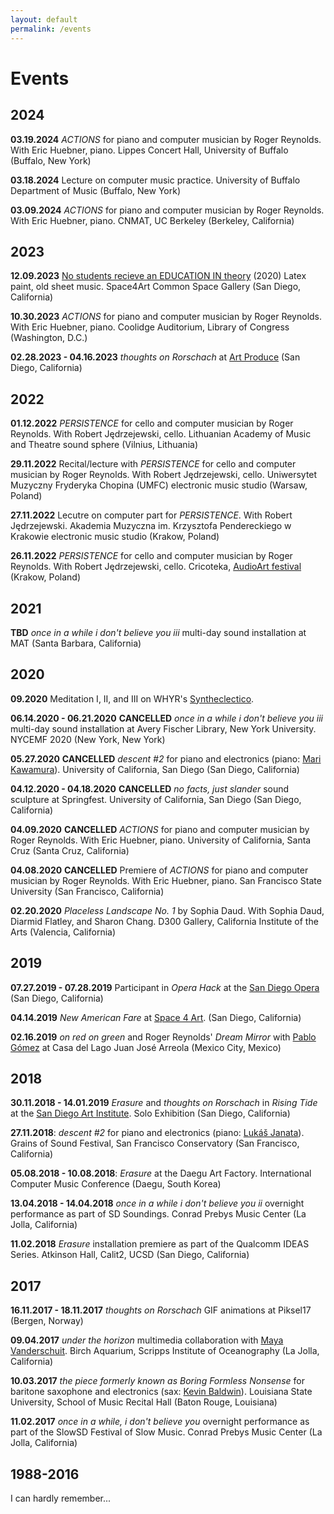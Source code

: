 ```yaml
---
layout: default
permalink: /events
---
```


# Events

## 2024

__03.19.2024__ _ACTIONS_ for piano and computer musician by Roger Reynolds. With Eric Huebner, piano. Lippes Concert Hall, University of Buffalo (Buffalo, New York)

__03.18.2024__ Lecture on computer music practice. University of Buffalo Department of Music (Buffalo, New York)

__03.09.2024__ _ACTIONS_ for piano and computer musician by Roger Reynolds. With Eric Huebner, piano. CNMAT, UC Berkeley (Berkeley, California)

## 2023

__12.09.2023__ [No students recieve an EDUCATION IN theory](https://www.jacobsundstrom.com/work/sight/blackout/nsret) (2020) Latex paint, old sheet music. Space4Art Common Space Gallery (San Diego, California)

__10.30.2023__ _ACTIONS_ for piano and computer musician by Roger Reynolds. With Eric Huebner, piano. Coolidge Auditorium, Library of Congress (Washington, D.C.)

__02.28.2023 - 04.16.2023__ _thoughts on Rorschach_ at [Art Produce](https://www.artproduce.org/) (San Diego, California)

## 2022

__01.12.2022__ _PERSISTENCE_ for cello and computer musician by Roger Reynolds. With Robert Jędrzejewski, cello. Lithuanian Academy of Music and Theatre sound sphere (Vilnius, Lithuania)

__29.11.2022__ Recital/lecture with _PERSISTENCE_ for cello and computer musician by Roger Reynolds. With Robert Jędrzejewski, cello. Uniwersytet Muzyczny Fryderyka Chopina (UMFC) electronic music studio (Warsaw, Poland)

__27.11.2022__ Lecutre on computer part for _PERSISTENCE_. With Robert Jędrzejewski. Akademia Muzyczna im. Krzysztofa Pendereckiego w Krakowie electronic music studio (Krakow, Poland)

__26.11.2022__ _PERSISTENCE_ for cello and computer musician by Roger Reynolds. With Robert Jędrzejewski, cello. Cricoteka, [AudioArt festival](https://www.audio.art.pl/) (Krakow, Poland)

## 2021

__TBD__ _once in a while i don't believe you iii_ multi-day sound installation at MAT (Santa Barbara, California)

## 2020

__09.2020__ Meditation I, II, and III on WHYR's [Syntheclectico](https://syntheclectico.weebly.com/).

__06.14.2020 - 06.21.2020__ __CANCELLED__ _once in a while i don't believe you iii_ multi-day sound installation at Avery Fischer Library, New York University. NYCEMF 2020 (New York, New York)

__05.27.2020__ __CANCELLED__ _descent #2_ for piano and electronics (piano: [Mari Kawamura](https://marikawamura.net/)). University of California, San Diego (San Diego, California)

__04.12.2020 - 04.18.2020__ __CANCELLED__ _no facts, just slander_ sound sculpture at Springfest. University of California, San Diego (San Diego, California)

__04.09.2020__ __CANCELLED__  _ACTIONS_ for piano and computer musician by Roger Reynolds. With Eric Huebner, piano. University of California, Santa Cruz (Santa Cruz, California)

__04.08.2020__ __CANCELLED__  Premiere of _ACTIONS_ for piano and computer musician by Roger Reynolds. With Eric Huebner, piano. San Francisco State University (San Francisco, California)

__02.20.2020__ _Placeless Landscape No. 1_ by Sophia Daud. With Sophia Daud, Diarmid Flatley, and Sharon Chang. D300 Gallery, California Institute of the Arts (Valencia, California)

## 2019

__07.27.2019 - 07.28.2019__ Participant in _Opera Hack_ at the [San Diego Opera](https://www.sdopera.org/) (San Diego, California)

__04.14.2019__ _New American Fare_ at [Space 4 Art](http://www.sdspace4art.org/). (San Diego, California)

__02.16.2019__ _on red on green_ and Roger Reynolds' _Dream Mirror_ with [Pablo Gómez](https://en.wikipedia.org/wiki/Pablo_G%C3%B3mez_(guitarist)) at Casa del Lago Juan José Arreola (Mexico City, Mexico)

## 2018

__30.11.2018 - 14.01.2019__ _Erasure_ and _thoughts on Rorschach_ in _Rising Tide_ at the [San Diego Art Institute](https://www.sandiego-art.org/past-exhibitions/2018/11/30/rising-tide). Solo Exhibition (San Diego, California)

__27.11.2018__: _descent #2_ for piano and electronics (piano: [Lukáš Janata](http://www.lukasjanata.cz/)). Grains of Sound Festival, San Francisco Conservatory (San Francisco, California)

__05.08.2018 - 10.08.2018__: _Erasure_ at the Daegu Art Factory. International Computer Music Conference (Daegu, South Korea)

__13.04.2018 - 14.04.2018__ _once in a while i don't believe you ii_ overnight performance as part of SD Soundings. Conrad Prebys Music Center (La Jolla, California)

__11.02.2018__ _Erasure_ installation premiere as part of the Qualcomm IDEAS Series. Atkinson Hall, Calit2, UCSD (San Diego, California)

## 2017

__16.11.2017 - 18.11.2017__ _thoughts on Rorschach_ GIF animations at Piksel17 (Bergen, Norway)

__09.04.2017__ _under the horizon_ multimedia collaboration with [Maya Vanderschuit](https://mayavanderschuit.wordpress.com/). Birch Aquarium, Scripps Institute of Oceanography (La Jolla, California)

__10.03.2017__ _the piece formerly known as Boring Formless Nonsense_ for baritone saxophone and electronics (sax: [Kevin Baldwin](https://www.kevinbaldwinmusic.com/)). Louisiana State University, School of Music Recital Hall (Baton Rouge, Louisiana)

__11.02.2017__ _once in a while, i don't believe you_ overnight performance as part of the SlowSD Festival of Slow Music. Conrad Prebys Music Center (La Jolla, California)

## 1988-2016

I can hardly remember...
